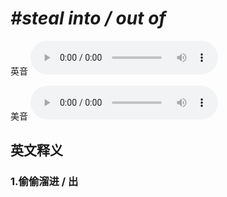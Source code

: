 # ***\#steal into / out of*** 
英音
<audio src="./media/steal into,steal out of1_AAC.aac" controls="controls"></audio>

美音
<audio src="./media/steal into,steal out of2_AAC.aac" controls="controls"></audio>



  

英文释义
---
### 1.**偷偷溜进 / 出**  


